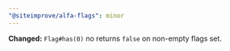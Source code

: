 ```yaml
---
"@siteimprove/alfa-flags": minor
---
```


**Changed:** `Flag#has(0)` no returns `false` on non-empty flags set.
